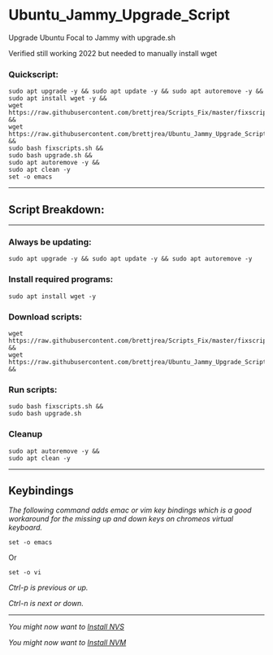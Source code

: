 # Ubuntu_Jammy_Upgrade_Script

Upgrade Ubuntu Focal to Jammy with upgrade.sh

Verified still working 2022 but needed to manually install wget

### Quickscript:

```
sudo apt upgrade -y && sudo apt update -y && sudo apt autoremove -y &&
sudo apt install wget -y &&
wget https://raw.githubusercontent.com/brettjrea/Scripts_Fix/master/fixscripts.sh &&
wget https://raw.githubusercontent.com/brettjrea/Ubuntu_Jammy_Upgrade_Script/master/upgrade.sh &&
sudo bash fixscripts.sh &&
sudo bash upgrade.sh && 
sudo apt autoremove -y &&
sudo apt clean -y
set -o emacs
```
---

## Script Breakdown:

---

### Always be updating:

```
sudo apt upgrade -y && sudo apt update -y && sudo apt autoremove -y
```

### Install required programs:

```
sudo apt install wget -y
```

### Download scripts:

```
wget https://raw.githubusercontent.com/brettjrea/Scripts_Fix/master/fixscripts.sh &&
wget https://raw.githubusercontent.com/brettjrea/Ubuntu_Jammy_Upgrade_Script/master/upgrade.sh &&
```

### Run scripts:

```
sudo bash fixscripts.sh &&
sudo bash upgrade.sh
```
### Cleanup

```
sudo apt autoremove -y &&
sudo apt clean -y
```

---
## Keybindings

*The following command adds emac or vim key bindings which is a good workaround for the missing up and down keys on chromeos virtual keyboard.*

```
set -o emacs
```

Or

```
set -o vi
```

*Ctrl-p is previous or up.*

*Ctrl-n is next or down.*

---

*You might now want to [Install NVS](https://github.com/brettjrea/Debian_Install_NVS)*

*You might now want to [Install NVM](https://github.com/brettjrea/Debian_Install_NVM)*
